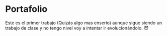# Portafolio
Este es el primer trabajo (Quizás algo mas enserio) aunque sigue siendo un trabajo de clase y no tengo nivel voy a intentar ir evolucionándolo.  😈
